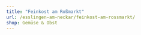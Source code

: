 ```yaml
---
title: "Feinkost am Roßmarkt"
url: /esslingen-am-neckar/feinkost-am-rossmarkt/
shop: Gemüse & Obst
---
```

